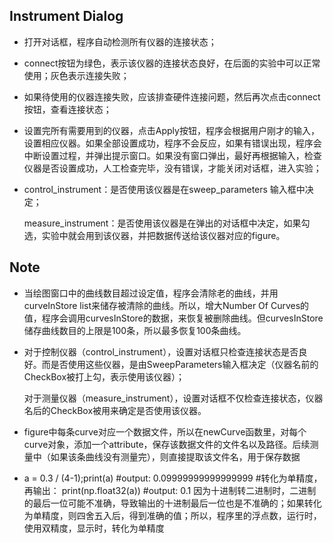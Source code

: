 ## Instrument Dialog

- 打开对话框，程序自动检测所有仪器的连接状态；

- connect按钮为绿色，表示该仪器的连接状态良好，在后面的实验中可以正常使用；灰色表示连接失败；

- 如果待使用的仪器连接失败，应该排查硬件连接问题，然后再次点击connect按钮，查看连接状态；

- 设置完所有需要用到的仪器，点击Apply按钮，程序会根据用户刚才的输入，设置相应仪器。如果全部设置成功，程序不会反应，如果有错误出现，程序会中断设置过程，并弹出提示窗口。如果没有窗口弹出，最好再根据输入，检查仪器是否设置成功，人工检查完毕，没有错误，才能关闭对话框，进入实验；

- control_instrument：是否使用该仪器是在sweep_parameters 输入框中决定；

  measure_instrument：是否使用该仪器是在弹出的对话框中决定，如果勾选，实验中就会用到该仪器，并把数据传送给该仪器对应的figure。



## Note

- 当绘图窗口中的曲线数目超过设定值，程序会清除老的曲线，并用curveInStore list来储存被清除的曲线。所以，增大Number Of Curves的值，程序会调用curvesInStore的数据，来恢复被删除曲线。但curvesInStore储存曲线数目的上限是100条，所以最多恢复100条曲线。

- 对于控制仪器（control_instrument），设置对话框只检查连接状态是否良好。而是否使用这些仪器，是由SweepParameters输入框决定（仪器名前的CheckBox被打上勾，表示使用该仪器）；

  对于测量仪器（measure_instrument），设置对话框不仅检查连接状态，仪器名后的CheckBox被用来确定是否使用该仪器。
  
- figure中每条curve对应一个数据文件，所以在newCurve函数里，对每个curve对象，添加一个attribute，保存该数据文件的文件名以及路径。后续测量中（如果该条曲线没有测量完），则直接提取该文件名，用于保存数据

- a = 0.3 / (4-1);print(a) #output: 0.09999999999999999
  #转化为单精度，再输出：
  print(np.float32(a))     #output: 0.1
  因为十进制转二进制时，二进制的最后一位可能不准确，导致输出的十进制最后一位也是不准确的；如果转化为单精度，则四舍五入后，得到准确的值；所以，程序里的浮点数，运行时，使用双精度，显示时，转化为单精度
